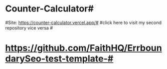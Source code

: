 # Counter-Calculator#
#Site: https://counter-calculator.vercel.app/#
#click here to visit my second repository vice versa #
# https://github.com/FaithHQ/ErrboundarySeo-test-template-#




